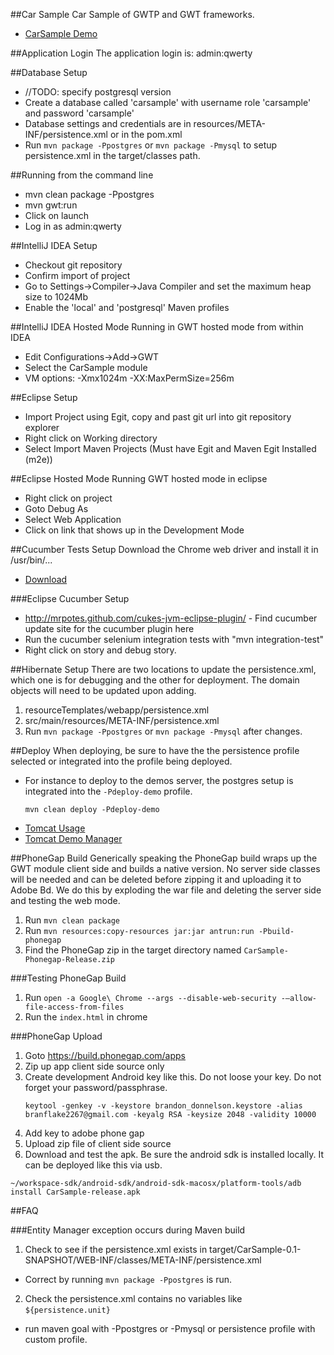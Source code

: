 ##Car Sample
Car Sample of GWTP and GWT frameworks.

* [CarSample Demo](http://demos.arcbees.com/carsample-v4/)

##Application Login
The application login is: admin:qwerty

##Database Setup
* //TODO: specify postgresql version
* Create a database called 'carsample' with username role 'carsample' and password 'carsample'
* Database settings and credentials are in resources/META-INF/persistence.xml or in the pom.xml
* Run `mvn package -Ppostgres` or `mvn package -Pmysql` to setup persistence.xml in the target/classes path. 

##Running from the command line
* mvn clean package -Ppostgres
* mvn gwt:run
* Click on launch
* Log in as admin:qwerty

##IntelliJ IDEA Setup
* Checkout git repository
* Confirm import of project
* Go to Settings->Compiler->Java Compiler and set the maximum heap size to 1024Mb
* Enable the 'local' and 'postgresql' Maven profiles

##IntelliJ IDEA Hosted Mode
Running in GWT hosted mode from within IDEA

* Edit Configurations->Add->GWT
* Select the CarSample module
* VM options: -Xmx1024m -XX:MaxPermSize=256m

##Eclipse Setup
* Import Project using Egit, copy and past git url into git repository explorer
* Right click on Working directory
* Select Import Maven Projects (Must have Egit and Maven Egit Installed (m2e))

##Eclipse Hosted Mode
Running GWT hosted mode in eclipse

* Right click on project
* Goto Debug As
* Select Web Application
* Click on link that shows up in the Development Mode

##Cucumber Tests Setup
Download the Chrome web driver and install it in /usr/bin/...

* [Download](http://code.google.com/p/selenium/wiki/ChromeDriver)

###Eclipse Cucumber Setup
* http://mrpotes.github.com/cukes-jvm-eclipse-plugin/ - Find cucumber update site for the cucumber plugin here
* Run the cucumber selenium integration tests with "mvn integration-test"
* Right click on story and debug story.

##Hibernate Setup
There are two locations to update the persistence.xml, which one is for debugging and the other for deployment. 
The domain objects will need to be updated upon adding.  

 1. resourceTemplates/webapp/persistence.xml 
 2. src/main/resources/META-INF/persistence.xml
 3. Run `mvn package -Ppostgres` or `mvn package -Pmysql` after changes.

##Deploy
When deploying, be sure to have the the persistence profile selected or integrated into the profile being deployed.

* For instance to deploy to the demos server, the postgres setup is integrated into the `-Pdeploy-demo` profile. 
    ```
    mvn clean deploy -Pdeploy-demo
    ```
* [Tomcat Usage](http://tomcat.apache.org/maven-plugin-2.0/tomcat7-maven-plugin/usage.html)
* [Tomcat Demo Manager](http://demos.arcbees.com/manager)

##PhoneGap Build
Generically speaking the PhoneGap build wraps up the GWT module client side and builds a native version. No server side 
classes will be needed and can be deleted before zipping it and uploading it to Adobe Bd. We do this by exploding the
war file and deleting the server side and testing the web mode.

1. Run `mvn clean package`
2. Run `mvn resources:copy-resources jar:jar antrun:run -Pbuild-phonegap`
3. Find the PhoneGap zip in the target directory named `CarSample-Phonegap-Release.zip`

###Testing PhoneGap Build
1. Run `open -a Google\ Chrome --args --disable-web-security -–allow-file-access-from-files`
2. Run the `index.html` in chrome

###PhoneGap Upload
1. Goto https://build.phonegap.com/apps
2. Zip up app client side source only
3. Create development Android key like this. Do not loose your key. Do not forget your password/passphrase. 
    ``` 
    keytool -genkey -v -keystore brandon_donnelson.keystore -alias branflake2267@gmail.com -keyalg RSA -keysize 2048 -validity 10000 
    ``` 
4. Add key to adobe phone gap
5. Upload zip file of client side source 
6. Download and test the apk. Be sure the android sdk is installed locally. It can be deployed like this via usb. 
```
~/workspace-sdk/android-sdk/android-sdk-macosx/platform-tools/adb install CarSample-release.apk 
```

##FAQ

###Entity Manager exception occurs during Maven build
1. Check to see if the persistence.xml exists in target/CarSample-0.1-SNAPSHOT/WEB-INF/classes/META-INF/persistence.xml
  - Correct by running `mvn package -Ppostgres` is run.
2. Check the persistence.xml contains no variables like `${persistence.unit}`
  - run maven goal with -Ppostgres or -Pmysql or persistence profile with custom profile. 
